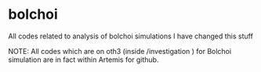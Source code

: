 # bolchoi
All codes related to analysis of bolchoi simulations
I have changed this stuff

NOTE: All codes which are on oth3 (inside /investigation ) for Bolchoi simulation are in fact within Artemis for github.  
